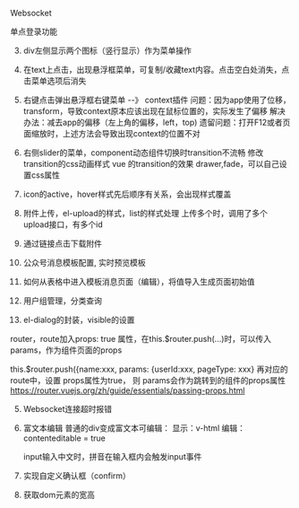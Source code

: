 
Websocket

单点登录功能

3. div左侧显示两个图标（竖行显示）作为菜单操作

4. 在text上点击，出现悬浮框菜单，可复制/收藏text内容。点击空白处消失，点击菜单选项后消失
5. 右键点击弹出悬浮框右键菜单 --》 context插件
问题：因为app使用了位移，transform，导致context原本应该出现在鼠标位置的，实际发生了偏移
     解决办法：减去app的偏移（左上角的偏移，left，top)
遗留问题：打开F12或者页面缩放时，上述方法会导致出现context的位置不对

6. 右侧slider的菜单，component动态组件切换时transition不流畅
    修改transition的css动画样式
vue 的transition的效果
  drawer,fade，可以自己设置css属性
7. icon的active，hover样式先后顺序有关系，会出现样式覆盖

1. 附件上传，el-upload的样式，list的样式处理
上传多个时，调用了多个upload接口，有多个id
2. 通过链接点击下载附件
2. 公众号消息模板配置, 实时预览模板

4. 如何从表格中进入模板消息页面（编辑），将值导入生成页面初始值
3. 用户组管理，分类查询

4. el-dialog的封装，visible的设置

router，route加入props: true 属性，在this.$router.push(...)时，可以传入params，作为组件页面的props

 this.$router.push({name:xxx, params: {userId:xxx, pageType: xxx}
      再对应的route中，设置 props属性为true， 则 params会作为跳转到的组件的props属性
https://router.vuejs.org/zh/guide/essentials/passing-props.html

5. Websocket连接超时报错

6. 富文本编辑
   普通的div变成富文本可编辑：
     显示：v-html
     编辑：contenteditable = true

   input输入中文时，拼音在输入框内会触发input事件

7. 实现自定义确认框（confirm）

8. 获取dom元素的宽高






